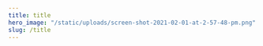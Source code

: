 ```yaml
---
title: title
hero_image: "/static/uploads/screen-shot-2021-02-01-at-2-57-48-pm.png"
slug: /title
---
```

